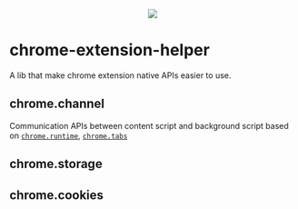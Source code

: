 <p align="center"> <img src="https://github.com/sun0day/chrome-extension-helper/assets/102238922/7a8fb93f-e175-40e8-a530-76ffb3837676"/></p>

# chrome-extension-helper
A lib that make chrome extension native APIs easier to use.

## chrome.channel

Communication APIs between content script and background script based on [`chrome.runtime`](https://developer.chrome.com/docs/extensions/reference/api/runtime), [`chrome.tabs`](https://developer.chrome.com/docs/extensions/reference/api/tabs)

## chrome.storage

## chrome.cookies
